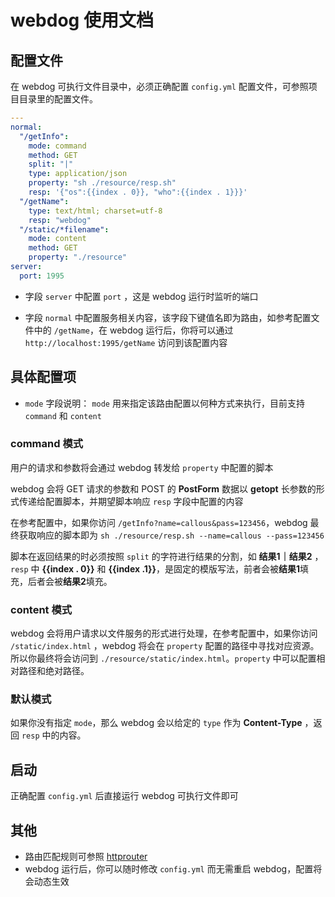 # webdog 使用文档

## 配置文件
在 webdog 可执行文件目录中，必须正确配置 `config.yml` 配置文件，可参照项目目录里的配置文件。

```yaml
---
normal:
  "/getInfo":
    mode: command
    method: GET
    split: "|"
    type: application/json
    property: "sh ./resource/resp.sh"
    resp: '{"os":{{index . 0}}, "who":{{index . 1}}}'
  "/getName":
    type: text/html; charset=utf-8
    resp: "webdog"
  "/static/*filename":
    mode: content
    method: GET
    property: "./resource"
server:
  port: 1995
```
- 字段 `server` 中配置 `port` ，这是 webdog 运行时监听的端口

- 字段 `normal` 中配置服务相关内容，该字段下键值名即为路由，如参考配置文件中的 `/getName`，在 webdog 运行后，你将可以通过 `http://localhost:1995/getName` 访问到该配置内容

## 具体配置项

- `mode` 字段说明：
`mode` 用来指定该路由配置以何种方式来执行，目前支持 `command` 和 `content`

### command 模式
用户的请求和参数将会通过 webdog 转发给 `property` 中配置的脚本

webdog 会将 GET 请求的参数和 POST 的 **PostForm** 数据以 **getopt** 长参数的形式传递给配置脚本，并期望脚本响应 `resp` 字段中配置的内容

在参考配置中，如果你访问 `/getInfo?name=callous&pass=123456`，webdog 最终获取响应的脚本即为 `sh ./resource/resp.sh --name=callous --pass=123456`

脚本在返回结果的时必须按照 `split` 的字符进行结果的分割，如 **结果1｜结果2** ，`resp` 中 **{{index . 0}}** 和 **{{index .1}}**，是固定的模版写法，前者会被**结果1**填充，后者会被**结果2**填充。

### content 模式
webdog 会将用户请求以文件服务的形式进行处理，在参考配置中，如果你访问 `/static/index.html` ，webdog 将会在 `property` 配置的路径中寻找对应资源。所以你最终将会访问到 `./resource/static/index.html`。`property` 中可以配置相对路径和绝对路径。

### 默认模式
如果你没有指定 `mode`，那么 webdog 会以给定的 `type` 作为 **Content-Type** ，返回 `resp` 中的内容。

## 启动
正确配置 `config.yml` 后直接运行 webdog 可执行文件即可

## 其他
- 路由匹配规则可参照 [httprouter](https://github.com/julienschmidt/httprouter)
- webdog 运行后，你可以随时修改 `config.yml` 而无需重启 webdog，配置将会动态生效